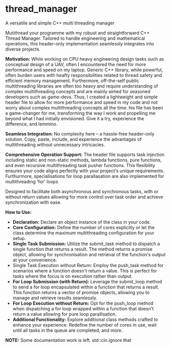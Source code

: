 # thread_manager
A versatile and simple C++ multi threading manager

Mutithread your programme with my robust and straightforward C++ Thread Manager. Tailored to handle engineering and mathematical operations, this header-only implementation seamlessly integrates into diverse projects.

**Motivation:** While working on CPU heavy engineering design tasks such as conceptual design of a UAV, often I encountered the need for more performance and speed on my laptop. Generic C++ <threads> library, while powerful, often burden users with heafty responsibilities related to thread safety and efficient memory management. Furthermore, off-the-self public multithreading libraries are often too heavy and require understanding of complex multithreading concepts and are mainly aimed for seasoned developers such as game-devs. Thus, I created a lightweight and simple header file to allow for more performance and speed in my code and not worry about complex multithreading concepts all the time. his file has been a game-changer for me, transforming the way I work and propelling me beyond what I had initially envisioned. Give it a try, experience the difference, and lemmino.

**Seamless Integration:**
No complexity here – a hassle-free header-only solution. Copy, paste, include, and experience the advantages of multithreading without unnecessary intricacies.

**Comprehensive Operation Support:**
The header file supports task injection including static and non-static methods, lambda functions, pure functions, and even recursive multithreading task pusher functions. This flexibility ensures your code aligns perfectly with your project's unique requirements. Furthurmore, specialisations for loop parallasation are also implemented for multithreading 'for' loops

Designed to facilitate both asynchronous and synchronous tasks, with or without return values allowing for more control over task order and achieve synchronization with ease.

**How to Use:**
- **Declaration:** Declare an object instance of the class in your code.
- **Core Configuration:** Define the number of cores explicitly or let the class determine the maximum multithreading configuration for your setup.
- **Single Task Submission:** Utilize the submit_task method to dispatch a single function that returns a result. The method returns a promise object, allowing for synchronisation and retrieval of the function's output at your convenience.
- Single Task Execution without Return: Employ the push_task method for scenarios where a function doesn't return a value. This is perfect for tasks where the focus is on execution rather than output.
- **For Loop Submission (with Return):** Leverage the submit_loop method to send a for loop encapsulated within a function that returns a result. This function returns a vector of promise objects, allowing you to manage and retrieve results seamlessly.
- **For Loop Execution without Return:** Opt for the push_loop method when dispatching a for loop wrapped within a function that doesn't return a value allowing for pure loop parallisation.
- **Additional Functionality:** Explore additional class methods crafted to enhance your experience. Redefine the number of cores in use, wait until all tasks in the queue are completed, and more.

**NOTE:** Some documentation work is left. std::cin.ignore that
